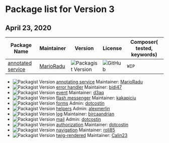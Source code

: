 # Package list for Version 3

## April 23, 2020

| Package Name  | Maintainer | Version | License | Composer( tested, keywords) |
| --- | --- |--- | --- |--- |
| [annotated service](https://github.com/dotkernel/dot-annotated-services) | [MarioRadu](https://github.com/MarioRadu)|![Packagist Version](https://img.shields.io/packagist/v/dotkernel/dot-annotated-services)|![GitHub](https://img.shields.io/github/license/dotkernel/dot-annotated-services)| `WIP` |

  
- ![Packagist Version](https://img.shields.io/packagist/v/dotkernel/dot-annotated-services)  [annotating service](https://github.com/dotkernel/dot-annotated-services)  Maintainer: [MarioRadu](https://github.com/MarioRadu)
- ![Packagist Version](https://img.shields.io/packagist/v/dotkernel/dot-errorhandler)  [error handler](https://github.com/dotkernel/dot-errorhandler) Maintainer:  [bidi47](https://github.com/bidi47)
- ![Packagist Version](https://img.shields.io/packagist/v/dotkernel/dot-event)  [event](https://github.com/dotkernel/dot-event) Maintainer:  [d3aq](https://github.com/d3aq)
- ![Packagist Version](https://img.shields.io/packagist/v/dotkernel/dot-flashmessenger)  [flash messenger](https://github.com/dotkernel/dot-flashmessenger) Maintainer: [kakapiciu](https://github.com/kakapiciu)
- ![Packagist Version](https://img.shields.io/packagist/v/dotkernel/dot-form)  [forms](https://github.com/dotkernel/dot-form) Admin: [dotcostin](https://github.com/dotcostin)
- ![Packagist Version](https://img.shields.io/packagist/v/dotkernel/dot-helpers)  [helpers](https://github.com/dotkernel/dot-helpers)  Admin: [alexmerlin](https://github.com/alexmerlin)
- ![Packagist Version ](https://img.shields.io/packagist/v/dotkernel/dot-log)  [log](https://github.com/dotkernel/dot-log) Maintainer: [bircaandrian](https://github.com/bircaandrian)
- ![Packagist Version](https://img.shields.io/packagist/v/dotkernel/dot-mail)  [mail](https://github.com/dotkernel/dot-mail)  Admin: [dotcostin](https://github.com/dotcostin)       
- ![Packagist Version](https://img.shields.io/packagist/v/dotkernel/dot-authorization)  [authorization](https://github.com/dotkernel/dot-authorization)  Maintainer: [dotcostin](https://github.com/dotcostin)      
- ![Packagist Version](https://img.shields.io/packagist/v/dotkernel/dot-navigation)  [navigation](https://github.com/dotkernel/dot-navigation) Maintainer: [roli85]( https://github.com/roli85)
- ![Packagist Version](https://img.shields.io/packagist/v/dotkernel/dot-twigrenderer)  [twig-rendered](https://github.com/dotkernel/dot-twigrenderer)  Maintainer: [Calin23]( https://github.com/Calin23)
